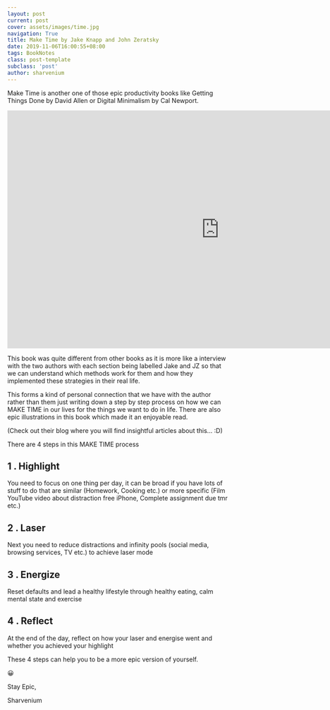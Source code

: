 ```yaml
---
layout: post
current: post
cover: assets/images/time.jpg
navigation: True
title: Make Time by Jake Knapp and John Zeratsky 
date: 2019-11-06T16:00:55+08:00
tags: BookNotes
class: post-template
subclass: 'post'
author: sharvenium
---
```

Make Time is another one of those epic productivity books like Getting Things Done by David Allen or Digital Minimalism by Cal Newport. 

<iframe width="960" height="540" src="https://www.youtube.com/embed/XWAwgNwajK8" frameborder="0" allow="accelerometer; autoplay; clipboard-write; encrypted-media; gyroscope; picture-in-picture" allowfullscreen></iframe>

This book was quite different from other books as it is more like a interview with the two authors with each section being labelled Jake and JZ so that we can understand which methods work for them and how they implemented these strategies in their real life.

This forms a kind of personal connection that we have with the author rather than them just writing down a step by step process on how we can MAKE TIME in our lives for the things we want to do in life. There are also epic illustrations in this book which made it an enjoyable read.

(Check out their blog where you will find insightful articles about this… :D)

There are 4 steps in this MAKE TIME process

## 1 . Highlight

You need to focus on one thing per day, it can be broad if you have lots of stuff to do that are similar (Homework, Cooking etc.) or more specific (Film YouTube video about distraction free iPhone, Complete assignment due tmr etc.)

## 2 . Laser

Next you need to reduce distractions and infinity pools (social media, browsing services, TV etc.) to achieve laser mode

## 3 . Energize

Reset defaults and lead a healthy lifestyle through healthy eating, calm mental state and exercise

## 4 . Reflect

At the end of the day, reflect on how your laser and energise went and whether you achieved your highlight

These 4 steps can help you to be a more epic version of yourself.

😀

Stay Epic,

Sharvenium